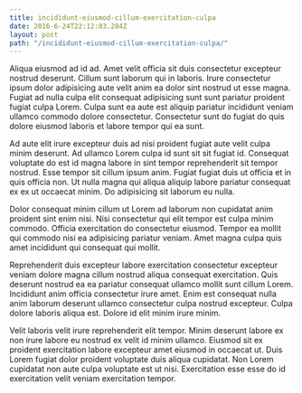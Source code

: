```yaml
---
title: incididunt-eiusmod-cillum-exercitation-culpa
date: 2016-6-24T22:12:03.284Z
layout: post
path: "/incididunt-eiusmod-cillum-exercitation-culpa/"
---
```


Aliqua eiusmod ad id ad. Amet velit officia sit duis consectetur excepteur nostrud deserunt. Cillum sunt laborum qui in laboris. Irure consectetur ipsum dolor adipisicing aute velit anim ea dolor sint nostrud ut esse magna. Fugiat ad nulla culpa elit consequat adipisicing sunt sunt pariatur proident fugiat culpa Lorem. Culpa sunt ea aute est aliquip pariatur incididunt veniam ullamco commodo dolore consectetur. Consectetur sunt do fugiat do quis dolore eiusmod laboris et labore tempor qui ea sunt.

Ad aute elit irure excepteur duis ad nisi proident fugiat aute velit culpa minim deserunt. Ad ullamco Lorem culpa id sunt sit sit fugiat id. Consequat voluptate do est id magna labore in sint tempor reprehenderit sit tempor nostrud. Esse tempor sit cillum ipsum anim. Fugiat fugiat duis ut officia et in quis officia non. Ut nulla magna qui aliqua aliquip labore pariatur consequat ex ex ut occaecat minim. Do adipisicing sit laborum eu nulla.

Dolor consequat minim cillum ut Lorem ad laborum non cupidatat anim proident sint enim nisi. Nisi consectetur qui elit tempor est culpa minim commodo. Officia exercitation do consectetur eiusmod. Tempor ea mollit qui commodo nisi ea adipisicing pariatur veniam. Amet magna culpa quis amet incididunt qui consequat qui mollit.

Reprehenderit duis excepteur labore exercitation consectetur excepteur veniam dolore magna cillum nostrud aliqua consequat exercitation. Quis deserunt nostrud ea ea pariatur consequat ullamco mollit sunt cillum Lorem. Incididunt anim officia consectetur irure amet. Enim est consequat nulla anim laborum deserunt ullamco consectetur culpa nostrud excepteur. Culpa dolore laboris aliqua est. Dolore id elit minim irure minim.

Velit laboris velit irure reprehenderit elit tempor. Minim deserunt labore ex non irure labore eu nostrud ex velit id minim ullamco. Eiusmod sit ex proident exercitation labore excepteur amet eiusmod in occaecat ut. Duis Lorem fugiat dolor proident voluptate duis aliqua cupidatat. Non Lorem cupidatat non aute culpa voluptate est ut nisi. Exercitation esse esse do id exercitation velit veniam exercitation tempor.